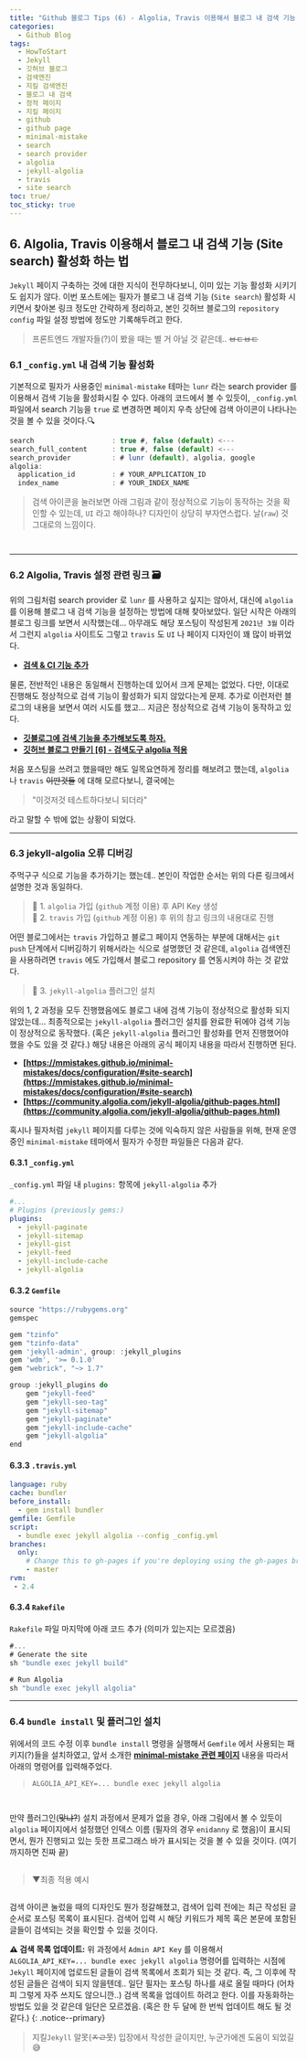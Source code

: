 ```yaml
---
title: "Github 블로그 Tips (6) - Algolia, Travis 이용해서 블로그 내 검색 기능 (Site search) 활성화 하는 법"
categories:
  - Github Blog
tags:
  - HowToStart
  - Jekyll
  - 깃허브 블로그
  - 검색엔진
  - 지킬 검색엔진
  - 블로그 내 검색
  - 정적 페이지
  - 지킬 페이지
  - github
  - github page
  - minimal-mistake
  - search
  - search provider
  - algolia
  - jekyll-algolia
  - travis
  - site search
toc: true/   
toc_sticky: true
---
```


## 6. Algolia, Travis 이용해서 블로그 내 검색 기능 (Site search) 활성화 하는 법

`Jekyll` 페이지 구축하는 것에 대한 지식이 전무하다보니, 이미 있는 기능 활성화 시키기도 쉽지가 않다. 이번 포스트에는 필자가 블로그 내 검색 기능 (`Site search`) 활성화 시키면서 찾아본 링크 정도만 간략하게 정리하고, 본인 깃허브 블로그의 `repository` `config` 파일 설정 방법에 정도만 기록해두려고 한다.

> 프론트엔드 개발자들(?)이 봤을 때는 별 거 아닐 것 같은데.. ~~ㅂㄷㅂㄷ~~

### 6.1 `_config.yml` 내 검색 기능 활성화

기본적으로 필자가 사용중인 `minimal-mistake` 테마는 `lunr` 라는 search provider 를 이용해서 검색 기능을 활성화시킬 수 있다. 아래의 코드에서 볼 수 있듯이, `_config.yml` 파일에서 search 기능을 `true` 로 변경하면 페이지 우측 상단에 검색 아이콘이 나타나는 것을 볼 수 있을 것이다.🔍

```js
search                   : true #, false (default) <---
search_full_content      : true #, false (default) <---
search_provider          : # lunr (default), algolia, google
algolia:
  application_id         : # YOUR_APPLICATION_ID
  index_name             : # YOUR_INDEX_NAME
```

> 검색 아이콘을 눌러보면 아래 그림과 같이 정상적으로 기능이 동작하는 것을 확인할 수 있는데, `UI` 라고 해야하나? 디자인이 상당히 부자연스럽다. 날(`raw`) 것 그대로의 느낌이다.

<figure style="width: 100%" class="align-center">
  <img src="{{ site.url }}{{ site.baseurl }}/assets/images/github-blog-search-fig1.png" alt="">
</figure>

<figure style="width: 100%" class="align-center">
  <img src="{{ site.url }}{{ site.baseurl }}/assets/images/github-blog-search-fig2.png" alt="">
</figure>

---

### 6.2 Algolia, Travis 설정 관련 링크 🗃️

위의 그림처럼 search provider 로 `lunr` 를 사용하고 싶지는 않아서, 대신에 `algolia` 를 이용해 블로그 내 검색 기능을 설정하는 방법에 대해 찾아보았다. 일단 시작은 아래의 블로그 링크를 보면서 시작했는데... 아무래도 해당 포스팅이 작성된게 `2021년 3월` 이라서 그런지 `algolia` 사이트도 그렇고 `travis` 도 `UI` 나 페이지 디자인이 꽤 많이 바뀌었다.

* **[검색 & CI 기능 추가](https://im-wali.github.io/githubpage/add-search/)**

물론, 전반적인 내용은 동일해서 진행하는데 있어서 크게 문제는 없었다. 다만, 이대로 진행해도 정상적으로 검색 기능이 활성화가 되지 않았다는게 문제. 추가로 이런저런 블로그의 내용을 보면서 여러 시도를 했고... 지금은 정상적으로 검색 기능이 동작하고 있다.

* **[깃블로그에 검색 기능을 추가해보도록 하자.](https://xinfolab.github.io/blog/blog-maker-4/)**
* **[깃허브 블로그 만들기 [6] - 검색도구 algolia 적용](https://velog.io/@shg4821/%EA%B9%83%ED%97%88%EB%B8%8C-%EB%B8%94%EB%A1%9C%EA%B7%B8-%EB%A7%8C%EB%93%A4%EA%B8%B0-6-%EA%B2%80%EC%83%89%EB%8F%84%EA%B5%AC-algolia-%EC%A0%81%EC%9A%A9#--travis-ci-%EC%84%A4%EC%A0%95)**

처음 포스팅을 쓰려고 했을때만 해도 일목요연하게 정리를 해보려고 했는데, `algolia` 나 `travis` ~~이딴것들~~ 에 대해 모르다보니, 결국에는

> "이것저것 테스트하다보니 되더라"

라고 말할 수 밖에 없는 상황이 되었다.

---

### 6.3 jekyll-algolia 오류 디버깅

주먹구구 식으로 기능을 추가하기는 했는데.. 본인이 작업한 순서는 위의 다른 링크에서 설명한 것과 동일하다.

>📁 1. `algolia` 가입 (`github` 계정 이용) 후 API Key 생성 <br>📁 2. `travis` 가입 (`github` 계정 이용) 후 위의 참고 링크의 내용대로 진행

어떤 블로그에서는 `travis` 가입하고 블로그 페이지 연동하는 부분에 대해서는 `git push` 단계에서 디버깅하기 위해서라는 식으로 설명했던 것 같은데, `algolia` 검색엔진을 사용하려면 `travis` 에도 가입해서 블로그 repository 를 연동시켜야 하는 것 같았다.

>📁 3. `jekyll-algolia` 플러그인 설치

위의 1, 2 과정을 모두 진행했음에도 블로그 내에 검색 기능이 정상적으로 활성화 되지 않았는데... 최종적으로는 `jekyll-algolia` 플러그인 설치를 완료한 뒤에야 검색 기능이 정상적으로 동작했다.
(혹은 `jekyll-algolia` 플러그인 활성화를 먼저 진행했어야 했을 수도 있을 것 같다.) 해당 내용은 아래의 공식 페이지 내용을 따라서 진행하면 된다.

* **[https://mmistakes.github.io/minimal-mistakes/docs/configuration/#site-search](https://mmistakes.github.io/minimal-mistakes/docs/configuration/#site-search)**
* **[https://community.algolia.com/jekyll-algolia/github-pages.html](https://community.algolia.com/jekyll-algolia/github-pages.html)**

혹시나 필자처럼 `jekyll` 페이지를 다루는 것에 익숙하지 않은 사람들을 위해, 현재 운영중인 `minimal-mistake` 테마에서 필자가 수정한 파일들은 다음과 같다.

#### 6.3.1 `_config.yml`

`_config.yml` 파일 내 `plugins:` 항목에 `jekyll-algolia` 추가

```yml
#...
# Plugins (previously gems:)
plugins:
  - jekyll-paginate
  - jekyll-sitemap
  - jekyll-gist
  - jekyll-feed
  - jekyll-include-cache
  - jekyll-algolia
```

#### 6.3.2 `Gemfile`

```js
source "https://rubygems.org"
gemspec

gem "tzinfo"
gem "tzinfo-data"
gem 'jekyll-admin', group: :jekyll_plugins
gem 'wdm', '>= 0.1.0'
gem "webrick", "~> 1.7"

group :jekyll_plugins do
    gem "jekyll-feed"
    gem "jekyll-seo-tag"
    gem "jekyll-sitemap"
    gem "jekyll-paginate"
    gem "jekyll-include-cache"
    gem "jekyll-algolia"
end
```

#### 6.3.3 `.travis.yml`

```yml
language: ruby
cache: bundler
before_install:
  - gem install bundler
gemfile: Gemfile
script:
  - bundle exec jekyll algolia --config _config.yml
branches:
  only:
    # Change this to gh-pages if you're deploying using the gh-pages branch
    - master
rvm:
 - 2.4
```

#### 6.3.4 `Rakefile`

`Rakefile` 파일 마지막에 아래 코드 추가 (의미가 있는지는 모르겠음)

```js
#...
# Generate the site
sh "bundle exec jekyll build"

# Run Algolia 
sh "bundle exec jekyll algolia"
```

---

### 6.4 `bundle install` 및 플러그인 설치

위에서의 코드 수정 이후 `bundle install` 명령을 실행해서 `Gemfile` 에서 사용되는 패키지(?)들을 설치하였고, 앞서 소개한 **[minimal-mistake 관련 페이지](https://mmistakes.github.io/minimal-mistakes/docs/configuration/#site-search)** 내용을 따라서 아래의 명령어를 입력해주었다.

>`ALGOLIA_API_KEY=... bundle exec jekyll algolia`

<figure style="width: 100%" class="align-center">
  <img src="{{ site.url }}{{ site.baseurl }}/assets/images/github-blog-search-fig3.png" alt="">
</figure>

<figure style="width: 100%" class="align-center">
  <img src="{{ site.url }}{{ site.baseurl }}/assets/images/github-blog-search-fig4.png" alt="">
</figure>

만약 플러그인(~~맞냐?~~) 설치 과정에서 문제가 없을 경우, 아래 그림에서 볼 수 있듯이 `algolia` 페이지에서 설정했던 인덱스 이름 (필자의 경우 `enidanny` 로 했음)이 표시되면서, 뭔가 진행되고 있는 듯한 프로그래스 바가 표시되는 것을 볼 수 있을 것이다. (여기까지하면 진짜 끝)

<figure style="width: 100%" class="align-center">
  <img src="{{ site.url }}{{ site.baseurl }}/assets/images/github-blog-search-fig5.png" alt="">
</figure>

>▼최종 적용 예시

<figure style="width: 100%" class="align-center">
  <img src="{{ site.url }}{{ site.baseurl }}/assets/images/github-blog-search-fig6.png" alt="">
</figure>

검색 아이콘 눌렀을 때의 디자인도 뭔가 정갈해졌고, 검색어 입력 전에는 최근 작성된 글 순서로 포스팅 목록이 표시된다. 검색어 입력 시 해당 키워드가 제목 혹은 본문에 포함된 글들이 검색되는 것을 확인할 수 있을 것이다. 

**⚠️ 검색 목록 업데이트:** 위 과정에서 `Admin API Key` 를 이용해서 `ALGOLIA_API_KEY=... bundle exec jekyll algolia` 명령어를 입력하는 시점에 `Jekyll` 페이지에 업로드된 글들이 검색 목록에서 조회가 되는 것 같다. 즉, 그 이후에 작성된 글들은 검색이 되지 않을텐데.. 일단 필자는 포스팅 하나를 새로 올릴 때마다 (어차피 그렇게 자주 쓰지도 않으니깐..) 검색 목록을 업데이트 하려고 한다. 이를 자동화하는 방법도 있을 것 같은데 일단은 모르겠음. (혹은 한 두 달에 한 번씩 업데이트 해도 될 것 같다.)
{: .notice--primary}

>지킬`Jekyll` 알못(~~ㅈㄹ못~~) 입장에서 작성한 글이지만, 누군가에겐 도움이 되었길 😅